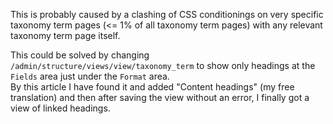This is probably caused by a clashing of CSS conditionings on very specific taxonomy term pages (<= 1% of all taxonomy term pages) with any relevant taxonomy term page itself.

This could be solved by changing `/admin/structure/views/view/taxonomy_term` to show only headings at the `Fields` area just under the `Format` area.<br>
By this article I have found it and added "Content headings" (my free translation) and then after saving the view without an error, I finally got a view of linked headings.

